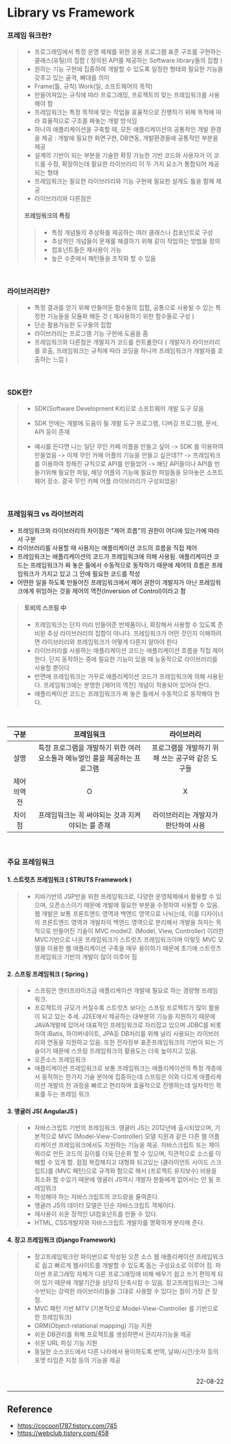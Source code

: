 # Library vs Framework

### 프레임 워크란?
>- 프로그래밍에서 특정 운영 체제를 위한 응용 프로그램 표준 구조를 구현하는 클래스(유틸)의 집합 ( 정의된 API를 제공하는 Software library들의 집합 )
>- 원하는 기능 구현에 집중하여 개발할 수 있도록 일정한 형태와 필요한 기능을 갖추고 있는 골격, 뼈대를 의미
>- Frame(틀, 규칙) Work(일, 소프트웨어의 목적)
>- 만들어져있는 규칙에 따라 프로그래밍, 프로젝트의 맞는 프레임워크를 사용해야 함
>- 프레임워크는 특정 목적에 맞는 작업을 효율적으로 진행하기 위해 목적에 따라 효율적으로 구조를 짜놓는 개발 방식임
>- 하나의 애플리케이션을 구축할 때, 모든 애플리케이션의 공통적인 개발 환경을 제공 : 개발에 필요한 화면구현, DB연동, 개발환경들에 공통적인 부분을 제공
>- 설계의 기반이 되는 부분을 기술한 확장 가능한 기반 코드와 사용자가 이 코드를 수정, 확장하는데 필요한 라이브러리 이 두 가지 요소가 통합되어 제공되는 형태
>- 프레임워크는 필요한 라이브러리와 기능 구현에 필요한 설계도 틀을 함께 제공
>- 라이브러리와 다른점은 
>
>#### 프레임워크의 특징
>>- 특정 개념들의 추상화를 제공하는 여러 클래스나 컴포넌트로 구성
>>- 추상적인 개념들이 문제를 해결하기 위해 같이 작업하는 방법을 정의
>>- 컴포넌트들은 재사용이 가능
>>- 높은 수준에서 패턴들을 조작화 할 수 있음

<br>

### 라이브러리란?
>- 특정 결과를 얻기 위해 만들어둔 함수들의 집합, 공통으로 사용될 수 있는 특정한 기능들을 모듈화 해둔 것 ( 재사용하기 위한 함수들로 구성 )
>- 단순 활용가능한 도구들의 집합
>- 라이브러리는 프로그램 기능 구현에 도움을 줌
>- 프레임워크와 다른점은 개발자가 코드를 컨트롤한다 ( 개발자가 라이브러리를 호출, 프레임워크는 규칙에 따라 코딩을 하니까 프레임워크가 개발자를 호출하는 느낌 )

<br>

### SDK란?
>- SDK(Software Development Kit)으로 소프트웨어 개발 도구 모음
>- SDK 안에는 개발에 도움이 될 개발 도구 프로그램, 디버깅 프로그램, 문서, API 등이 존재
> 
>- 예시를 든다면 나는 일단 무인 카페 어플을 만들고 싶어 -> SDK 를 이용하여 만들었음 -> 이제 무인 카페 어플의 기능을 만들고 싶은데?? -> 프레임워크를 이용하여 정해진 규칙으로 API를 만들었어 -> 해당 API들이나 API를 만들기위해 필요한 파일, 해당 어플의 기능에 필요한 파일들을 모아놓은 소프트웨어 장소. 결국 무인 카페 어플 라이브러리가 구성되었음!

<br>

### 프레임워크 vs 라이브러리
- 프레임워크와 라이브러리의 차이점은 "제어 흐름"의 권한이 어디에 있는가에 따라서 구분
- 라이브러리를 사용할 때 사용자는 애플리케이션 코드의 흐름을 직접 제어
- 프레임워크는 애플리케이션의 코드가 프레임워크에 의해 사용됨. 애플리케이션 코드는 프레임워크가 짜 놓은 틀에서 수동적으로 동작하기 때문에 제어의 흐름은 프레임워크가 가지고 있고 그 안에 필요한 코드를 작성
- 어떤한 일을 하도록 만들어진 프레임워크에서 제어 권한이 개발자가 아닌 프레임워크에게 위임하는 것을 제어의 역전(Inversion of Control)이라고 함
>
>#### 토비의 스프링 中
>- 프레임워크는 단지 미리 만들어준 반제품이나, 확장해서 사용할 수 있도록 준비된 추상 라이브러리의 집합이 아니다. 프레임워크가 어떤 것인지 이해하려면 라이브러리와 프레임워크가 어떻게 다른지 알아야 한다
>- 라이브러리를 사용하는 애플리케이션 코드는 애플리케이션 흐름을 직접 제어한다. 단지 동작하는 중에 필요한 기능이 있을 때 능동적으로 라이브러리를 사용할 뿐이다
>- 반면에 프레임워크는 거꾸로 애플리케이션 코드가 프레임워크에 의해 사용된다. 프레임워크에는 분명한 [제어의 역전] 개념이 적용되어 있어야 한다.
>- 애플리케이션 코드는 프레임워크가 짜 놓은 틀에서 수동적으로 동작해야 한다.

<br>

|구분|프레임워크|라이브러리|
|:---:|:---:|:---:|
|설명|특정 프로그램을 개발하기 위한 여러 요소들과 메뉴얼인 룰을 제공하는 프로그램|프로그램을 개발하기 위해 쓰는 공구와 같은 도구들|
|제어의역전|O|X|
|차이점|프레임워크는 꼭 써야되는 것과 지켜야되는 룰 존재|라이브러리는 개발자가 판단하여 사용|

<br>

### 주요 프레임워크
#### 1. 스트럿츠 프레임워크 ( STRUTS Framework ) 
>- 지바기반의 JSP만을 위한 프레임워크로, 다양한 운영체제에서 활용할 수 있으며, 오픈소스이기 때문에 개발에 필요한 부분을 수정하여 사용할 수 있음. 웹 개발은 보통 프론트엔드 영역과 백엔드 영역으로 나뉘는데, 이를 디자이너의 프론트엔드 영역과 개발자의 백엔드 영역으로 분리해서 개발을 하자는 목적으로 만들어진 기술이 MVC model2. (Model, View, Controller) 이러한 MVC기반으로 나온 프레임워크가 스트럿츠 프레임워크이며 이렇듯 MVC 모델을 이용한 웹 애플리케이션 구축을 매우 용이하기 때문에 초기에 스트럿츠 프레임워크 기반의 개발이 많이 이루어 짐

#### 2. 스프링 프레임워크 ( Spring )
>- 스프링은 엔터프라이즈급 애플리케이션 개발에 필요로 하는 경량형 프레임 워크.
>- 프로젝트의 규모가 커질수록 스트럿츠 보다는 스프링 프로젝트가 많이 활용이 되고 있는 추세. J2EE에서 제공하는 대부분의 기능을 지원하기 때문에 JAVA개발에 있어서 대표적인 프레임워크로 자리잡고 있으며 JDBC를 비롯하여 iBatis, 하이버네이트, JPA등 DB처리를 위해 널리 사용되는 라이브러리와 연동을 지원하고 있음. 또한 전자정부 표준프레임워크의 기반이 되는 기술이기 때문에 스프링 프레임워크의 활용도는 더욱 높아지고 있음.
>- 오픈소스 프레임워크
>- 애플리케이션 프레임워크로 보통 프레임워크는 애플리케이션의 특정 계층에서 동작하는 한가지 기술 분야에 집중하는데 스프링은 이와 다르게 애플리케이션 개발의 전 과정을 빠르고 편리하며 효율적으로 진행하는데 일차적인 목표를 두는 프레임 워크

#### 3. 앵귤러 JS( AngularJS )
>- 자바스크립트 기반의 프레임워크. 앵귤러 JS는 2012년에 출시되었으며, 기본적으로 MVC (Model-View-Controller) 모델 지원과 같은 다른 웹 어플리케이션 프레임워크에서도 지원하는 기능을 제공. 자바스크립트 또는 제이쿼리로 만든 코드의 길이를 더욱 단순화 할 수 있으며, 직관적으로 소스를 이해할 수 있게 함. 점점 복잡해지고 대형화 되고있는 (클라이언트 사이드 스크립트)를 (MVC 패턴)으로 규격화 함으로 해서 (프로젝트 유지보수) 비용을 최소화 할 수있기 때문에 앵귤러 JS역시 개발자 분들에게 없어서는 안 될 프레임워크
>- 작성해야 하는 자바스크립트의 코드량을 줄여준다.
>- 앵귤러 JS의 데이터 모델은 단순 자바스크립트 객체이다.
>- 재사용이 쉬운 정적인 UI컴포넌트를 만들 수 있다.
>- HTML, CSS개발자와 자바스크립트 개발자를 명확하게 분리해 준다.

#### 4. 장고 프레임워크 (Django Framework)
>- 장고프레임워크란 파이썬으로 작성된 오픈 소스 웹 애플리케이션 프레임워크로 쉽고 빠르게 웹사이트를 개발할 수 있도록 돕는 구성요소로 이루어 짐. 파이썬 프로그래밍 자체가 다른 프로그래밍에 비해 배우기 쉽고 쓰기 편하게 되어 있기 때문에 개발기간을 상당히 단축시킬 수 있음. 장고프레임워크는 그에 수반되는 강력한 라이브러리들을 그대로 사용할 수 있다는 점이 가장 큰 장점.
>- MVC 패턴 기반 MTV (기본적으로 Model-View-Controller 를 기반으로 한 프레임워크)
>- ORM(Object-relational mapping) 기능 지원
>- 쉬운 DB관리를 위해 프로젝트를 생성하면서 관리자기능을 제공
>- 쉬운 URL 파싱 기능 지원
>- 동일한 소스코드에서 다른 나라에서 용이하도록 번역, 날짜/시간/숫자 등의 포맷 타임존 지정 등의 기능을 제공

<br>

<div style="text-align: right">22-08-22</div>

-------

## Reference
- https://cocoon1787.tistory.com/745
- https://webclub.tistory.com/458